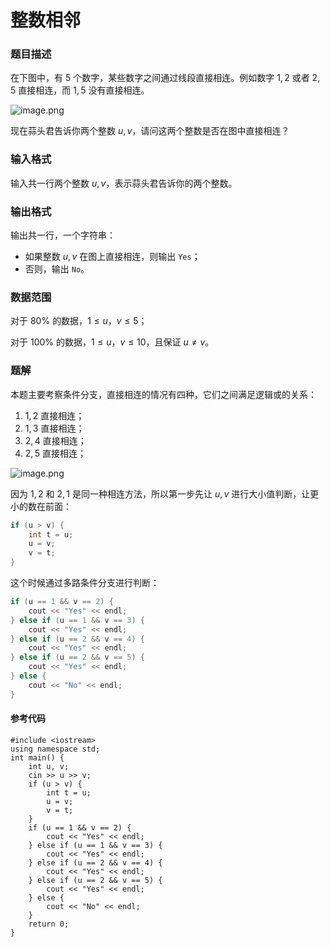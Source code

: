 # 整数相邻

### 题目描述
在下图中，有 $5$ 个数字，某些数字之间通过线段直接相连。例如数字 $1,2$ 或者 $2,5$ 直接相连，而 $1, 5$ 没有直接相连。

![image.png](https://res.jisuanke.com/img/upload/b951d514e08af750b0f014fc4819364e2ab0ee77.png)

现在蒜头君告诉你两个整数 $u, v$，请问这两个整数是否在图中直接相连？

### 输入格式

输入共一行两个整数 $u,v$，表示蒜头君告诉你的两个整数。

### 输出格式

输出共一行，一个字符串：

*   如果整数 $u,v$ 在图上直接相连，则输出 `Yes`；
*   否则，输出 `No`。

### 数据范围

对于 $80\%$ 的数据，$1\leq u，v \leq 5$；

对于 $100\%$ 的数据，$1\leq u，v \leq 10$，且保证 $u\neq v$。

<div style="page-break-after: always"></div>

### 题解
本题主要考察条件分支，直接相连的情况有四种，它们之间满足逻辑或的关系：

1.  $1, 2$ 直接相连；
2.  $1, 3$ 直接相连；
3.  $2, 4$ 直接相连；
4.  $2, 5$ 直接相连；

![image.png](https://res.jisuanke.com/img/upload/32433652ca1137145e875b853ba77c74a7a9f3db.png)

因为 $1,2$ 和 $2, 1$ 是同一种相连方法，所以第一步先让 $u, v$ 进行大小值判断，让更小的数在前面：

```cpp
if (u > v) {
    int t = u;
    u = v;
    v = t;
}
```

这个时候通过多路条件分支进行判断：

```cpp
if (u == 1 && v == 2) {
    cout << "Yes" << endl;
} else if (u == 1 && v == 3) {
    cout << "Yes" << endl;
} else if (u == 2 && v == 4) {
    cout << "Yes" << endl;
} else if (u == 2 && v == 5) {
    cout << "Yes" << endl;
} else {
    cout << "No" << endl;
}
```


#### 参考代码

```c++{.line-numbers}
#include <iostream>
using namespace std;
int main() {
    int u, v;
    cin >> u >> v;
    if (u > v) {
        int t = u;
        u = v;
        v = t;
    }
    if (u == 1 && v == 2) {
        cout << "Yes" << endl;
    } else if (u == 1 && v == 3) {
        cout << "Yes" << endl;
    } else if (u == 2 && v == 4) {
        cout << "Yes" << endl;
    } else if (u == 2 && v == 5) {
        cout << "Yes" << endl;
    } else {
        cout << "No" << endl;
    }
    return 0;
}
```

<div style="page-break-after: always"></div>
